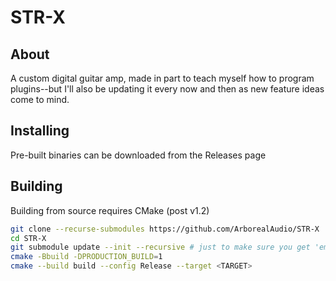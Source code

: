# STR-X

## About

A custom digital guitar amp, made in part to teach myself how to program plugins--but I'll also be updating it every now and then as new feature ideas come to mind.

## Installing

Pre-built binaries can be downloaded from the Releases page

## Building

Building from source requires CMake (post v1.2)

```bash
git clone --recurse-submodules https://github.com/ArborealAudio/STR-X
cd STR-X
git submodule update --init --recursive # just to make sure you get 'em all
cmake -Bbuild -DPRODUCTION_BUILD=1
cmake --build build --config Release --target <TARGET>
```
